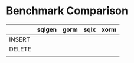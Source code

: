 # Benchmark Comparison

|        | sqlgen | gorm | sqlx | xorm |
| ------ | ------ | ---- | ---- | ---- |
| INSERT |        |      |      |      |
| DELETE |        |      |      |      |
|        |        |      |      |      |
